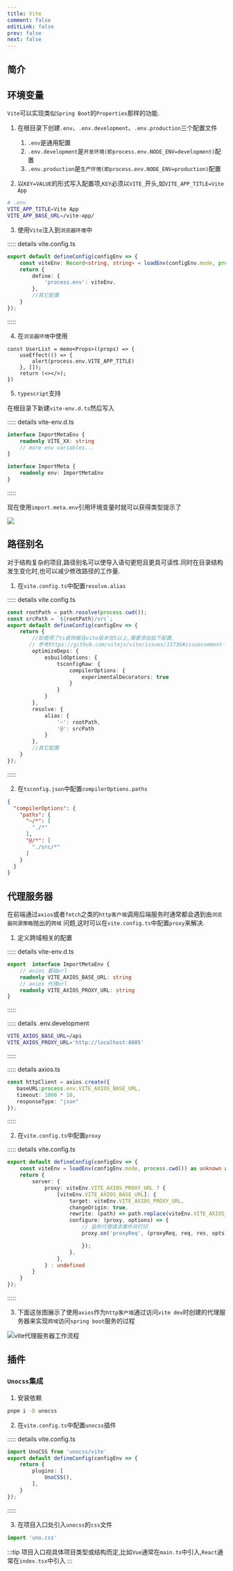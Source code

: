 ```yaml
---
title: Vite
comment: false
editLink: false
prev: false
next: false
---
```


## 简介

## 环境变量

`Vite`可以实现类似`Spring Boot`的`Properties`那样的功能.

1. 在根目录下创建`.env`、`.env.development`、`.env.production`三个配置文件
    1. `.env`是通用配置
    2. `.env.development`是`开发环境(即process.env.NODE_ENV=development)`配置
    3. `.env.production`是`生产环境(即process.env.NODE_ENV=production)`配置

2. 以`KEY=VALUE`的形式写入配置项,`KEY`必须以`VITE_`开头,如`VITE_APP_TITLE=Vite App`

```bash
# .env
VITE_APP_TITLE=Vite App
VITE_APP_BASE_URL=/vite-app/
```

3. 使用`Vite`注入到`浏览器环境`中

::::: details vite.config.ts

```ts
export default defineConfig(configEnv => {
    const viteEnv: Record<string, string> = loadEnv(configEnv.mode, process.cwd());
    return {
        define: {
            'process.env': viteEnv,
        },
        //其它配置
    }
});
```

:::::

4. 在`浏览器环境`中使用

```tsx
const UserList = memo<Props>((props) => {
    useEffect(() => {
        alert(process.env.VITE_APP_TITLE)
    }, []);
    return (<></>);
})
```

5. `typescript`支持

在根目录下新建`vite-env.d.ts`然后写入

::::: details vite-env.d.ts

```ts
interface ImportMetaEnv {
    readonly VITE_XX: string
    // more env variables...
}

interface ImportMeta {
    readonly env: ImportMetaEnv
}

```

:::::

现在使用`import.meta.env`引用环境变量时就可以获得类型提示了

![](https://cdn.jsdelivr.net/gh/hhypygy/images@master/20240116/image.74gsf8o4jt80.png)

## 路径别名

对于结构复杂的项目,路径别名可以使导入语句更短且更具可读性.同时在目录结构发生变化时,也可以减少修改路径的工作量.

1. 在`vite.config.ts`中配置`resolve.alias`

::::: details vite.config.ts

```ts
const rootPath = path.resolve(process.cwd());
const srcPath = `${rootPath}/src`;
export default defineConfig(configEnv => {
    return {
        //如使用了ts装饰器且vite版本在5以上,需要添加如下配置,
       // 参考https://github.com/vitejs/vite/issues/13736#issuecomment-1633592860
        optimizeDeps: {
            esbuildOptions: {
                tsconfigRaw: {
                    compilerOptions: {
                        experimentalDecorators: true
                    }
                }
            }
        },
        resolve: {
            alias: {
                '~': rootPath,
                '@': srcPath
            }
        },
        //其它配置
    }
});
```

:::::

2. 在`tsconfig.json`中配置`compilerOptions.paths`

```json
{
  "compilerOptions": {
    "paths": {
      "~/*": [
        "./*"
      ],
      "@/*": [
        "./src/*"
      ]
    }
  }
}
```

## 代理服务器

在前端通过`axios`或者`fetch`之类的`http客户端`调用后端服务时通常都会遇到由`浏览器同源策略`抛出的`跨域`
问题,这时可以在`vite.config.ts`中配置`proxy`来解决.

1. 定义跨域相关的配置

::::: details vite-env.d.ts
```ts
export  interface ImportMetaEnv {
    // axios 基础url
    readonly VITE_AXIOS_BASE_URL: string
    // axios 代理url
    readonly VITE_AXIOS_PROXY_URL: string
}
```
:::::

::::: details .env.development
```bash
VITE_AXIOS_BASE_URL=/api
VITE_AXIOS_PROXY_URL='http://localhost:8085'
```
:::::

::::: details axios.ts
```ts
const httpClient = axios.create({
   baseURL:process.env.VITE_AXIOS_BASE_URL,
   timeout: 1000 * 10,
   responseType: "json"
});
```
:::::

2. 在`vite.config.ts`中配置`proxy`

::::: details vite.config.ts
```ts
export default defineConfig(configEnv => {
    const viteEnv = loadEnv(configEnv.mode, process.cwd()) as unknown as ImportMetaEnv;
    return {
        server: {
            proxy: viteEnv.VITE_AXIOS_PROXY_URL ? {
                [viteEnv.VITE_AXIOS_BASE_URL]: {
                    target: viteEnv.VITE_AXIOS_PROXY_URL,
                    changeOrigin: true,
                    rewrite: (path) => path.replace(viteEnv.VITE_AXIOS_BASE_URL, ''),
                    configure: (proxy, options) => {
                        // 监听代理请求事件并打印
                        proxy.on('proxyReq', (proxyReq, req, res, opts) => {

                        });
                    },
                },
            } : undefined
        }
    }
});
```
:::::

3. 下面这张图展示了使用`axios`作为`http客户端`通过访问`vite dev`时创建的代理服务器来实现`跨域`访问`spring boot`服务的过程

![vite代理服务器工作流程](https://cdn.jsdelivr.net/gh/hhypygy/images@master/20240116/vite代理服务器工作流程.6oml1hxy2ew0.svg)

## 插件
### `Unocss`集成

1. 安装依赖

```bash
pnpm i -D unocss
```

2. 在`vite.config.ts`中配置`unocss`插件

::::: details vite.config.ts
```ts
import UnoCSS from 'unocss/vite'
export default defineConfig(configEnv => {
    return {
        plugins: [
            UnoCSS(),
        ],
    }
});
```
:::::

3. 在项目入口处引入`unocss`的`css`文件

```ts
import 'uno.css'
```

:::tip
项目入口视具体项目类型或结构而定,比如`Vue`通常在`main.ts`中引入,`React`通常在`index.tsx`中引入
:::
